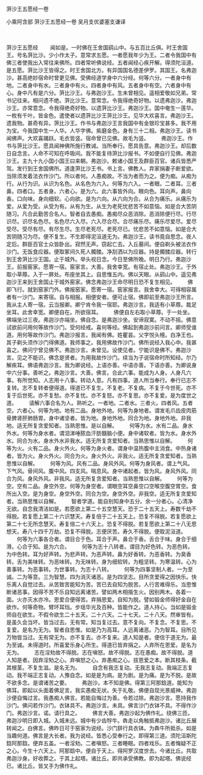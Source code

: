 蓱沙王五愿经一卷


小乘阿含部
蓱沙王五愿经一卷
吴月支优婆塞支谦译


　　

蓱沙王五愿经
　　闻如是。一时佛在王舍国鹞山中。与五百比丘俱。时王舍国王。号名蓱比沙。少小作太子。意常求五愿。一者愿我年少为王。二者令我国中有佛三者使我出入常往来佛所。四者常听佛说经。五者闻经心疾开解。得须陀洹道。是五愿。蓱比沙王皆得之。时王舍国北方。有异国国名德差伊罗。其国王。名弗迦沙。甚高绝妙宿命时曾更见佛。受佛经道学身中六分经。何等六分。一者身中有地。二者身中有水。三者身中有火。四者身中有风。五者身中有空。六者身中有心。身中凡有是六分。蓱比沙王。与弗迦沙王。生未曾相见。遥相爱敬如兄弟。常书记往来。相问遗不绝。蓱比沙王。意常念。令我得绝奇好物。以遗弗迦沙。弗迦沙王。亦常意念。令我得绝奇好物。以遗蓱比沙王。弗迦沙王。国中奄生一莲华。一枚有千叶。皆金色。遣使者以遗蓱比沙王蓱比沙王。见华大欢喜言。弗迦沙王。遗我物。甚奇有异。蓱比沙王。作书与弗迦沙王言我国中有金银珍宝甚多。我不用为宝。今我国中生一人华。人华字佛。紫磨金色。身有三十二相。弗迦沙王。读书闻佛声。大欢喜踊跃。毛衣皆竖。宿命曾已见佛。故毛为竖。
　　弗迦沙王。作书与蓱比沙王。愿具闻神佛所施行教诫。当所奉行。愿具告意。弗迦沙王。却后数日自念言。人命不可知在呼吸间。我不能复待蓱比沙报书。不如便自行见佛。弗迦沙王。主九十九小国小国王曰来朝。弗迦沙。敕诸小国王及群臣百官。诸兵皆悉严驾。发行到王舍国佛所。道逢蓱比沙王书。书上言。佛教人。弃家捐妻子断爱欲。当除须发着法衣作沙门。所以者何。人愚痴故。不当为者而为之。便为痴。从痴为行。从行为识。从识为名色。从名色为六入。何等为六入。一者眼。二者耳。三者鼻。四者口。五者身。六者心。是为六。此六事皆外向。眼向色。耳向声。鼻向香。口向味。身向细软。心向欲。是为六向。从六向为合。从合为痛乐。从痛乐为爱。从爱为受。从受为有。从有为生。从生为老死忧悲苦不如意恼。如是合大苦阴随习。凡合此勤苦合名人。智者自去愚痴。愚痴尽众恶消除。恶消除便行尽。行尽识尽。识尽名色尽。名色尽六入尽。六入尽合尽。合尽痛乐尽。痛乐尽爱尽。爱尽受尽。受尽有尽。有尽生尽。生尽老死尽。老死尽已。忧悲苦不如意恼。如是合大苦阴随习为尽。便不复生。不生即得泥洹道无为。弗迦沙王。读书竟自思念。夜人定后。群臣百官士众皆卧出。寂然无声。窃起亡去。入丘墓间。便自剃头被法衣作沙门。无饭食应器。便取冢间久死人髑髅。净刮洒以为应器。持是髑髅应器。转行到王舍蓱比沙王国。止于城外。举头视日念。今日至佛所晚。明日乃行。弗迦沙王。前报窑家。愿寄一宿。窑家言。大善。我舍幸宽。有宿止处。弗迦沙王。于外取小草蓐。入于一屏处。布座坐其上。自思惟五内。佛以天眼。从鹞山中。遥见弗迦沙王来到王舍国止于城外窑家。佛念弗迦沙王命尽明日恐不复生相见。
　　佛即飞行。就到窑家门外。佛报窑家。愿寄一宿。窑家报言。我舍幸大。可得相容属者有一沙门。来寄宿。自与相报。相便安者。便可止宿。佛即前至弗迦沙王所言。我从主人寄一宿。云当报卿。卿宁肯令我一宿耶。弗迦沙言。我适有小草蓐。裁足坐耳。此舍幸宽。卿便自在。所欲宿耳。
　　佛便自左右取小草蓐。于一处坐。佛端坐过三夜。弗迦沙亦端坐。佛自念。是弗迦沙坐。安谛寂寞。不动不摇。佛意试欲前问用何等故作沙门。受何经戒。喜何等经。佛起到弗迦沙前问言。卿师受谁道。用何等故作沙门。弗迦沙报言。我闻有佛。姓瞿昙。父字悦头檀。白净王也。其子剃头须作沙门得佛道。我师事之。我用佛故作沙门。佛所说经入我心中。我甚喜之。佛问宁曾见佛不。弗迦沙言。未曾见。设使见者。宁能识是佛不。弗迦沙言。见之不能识。佛念是贤者。为用我故作沙门。续当为子说宿命时所知经。尔乃解疾耳。佛语弗迦沙言。我为卿说经。上语亦善。中语亦善。下语亦善。为卿说身中六分事。善听之。弗迦沙言。大善。佛言。合此六事。能成为人身。人身凡六事。有所觉知。人志用十八事。转动人意。凡有四事。道人所当奉行。奉行已志不复转。志不复转者便得道。得道已不复生。不复老。不复病。不复于今世死。亦不复于后世死。亦不复愁。亦不复忧。亦不复怒。亦不复思。亦不复爱。是为度世之道。
　　请解六事合名为人。熟听之。一者地。二者水。三者火。四者风。五者空。六者心。何等为地。地有二品。身地外地。何等为身地者。谓发毛爪齿皮肉筋骨脾肾肝肺肠胃。身中诸坚者。皆为地。身地外地。同合为地。身地外地。非我地。适无所复贪爱知者。当熟思惟。是以自解。
　　何等为水。水有二品。身水外水。何等为身水者。谓泪涕唾脓血汗肪髓脑小便。身中诸软者。皆为水。身水外水。同合为水。身水外水非我水。适无所复贪爱知者。当熟思惟以自解。
　　何等为火。火有二品。身火外火。何等为身火者。谓身中温热腹中主消食。中热身诸者。皆为火。身火外火。同合为火。身火外火。非我火。适无所复贪爱知者。当熟思惟以自解。
　　何等为风。风有二品。身风外风。何等为身风者。谓上气风。下气风。骨间风。腹中风。四支风。喘息风。身中诸起者。皆为风。身风外风。同合为风。身风外风。非我风。适无所复贪爱知者。当熟思惟以自解。
　　何等为空。空有二品。身空外空。何等为身空者。谓眼空耳空鼻空口空喉空腹空胃空。食所出入空。是为身空。身空外空。同合为空。身空外空。非我空。适无所复贪爱知者。当熟思惟以自解。
　　智者学道。能自别知身中五分。余一分者心。心清净无欲。自念我清洁如是。若愿欲上第二十五空慧天。恐于二十五天上。寿数千劫不得脱。若复愿上第二十六识慧天。寿复倍于二十五天上。恐复不得脱。若复愿欲上第二十七无所念慧天。寿复倍二十六天上。恐复不得脱。若复愿欲上第二十八无思想天。寿八十四千万劫。恐复不得脱。志便厌苦。寿久不得脱。便取泥洹道。
　　何等为六事各合者。谓目合于色。耳合于声。鼻合于香。舌合于味。身合于细滑。心合于知。是为六合。
　　何等为志十八转者。谓目为好色转。为恶色转。为中色转。耳为好声转。为悲声转。为恶声转。鼻为好香转。为恶香转。为臭香转。舌为美味转。为恶味转。为无味转。身为细软转。为粗坚转。为寒温转。心为善事转。为恶事转。为世事转。为志十八转。
　　何等为四事坚制人者。一为至诚。二为等意。三为智慧。四为消灭诸恶。是为四坚志。目所贪爱得之因快乐。快乐离人自觉过去。从苦致苦能知为苦。苦已去自知为脱苦。人行苦难得乐。当思惟断诸恶事。因得不苦不乐自知远离诸苦。譬如两木相揩生火。因别两木。各着一面。火亦灭水亦冷。恩爱合便得苦。弃捐恩爱。自知为脱。譬如锻金师得好金自在欲作。何等奇物。臂环耳珰。步瑶华光及百种。皆能作之。道人持心。当如是锻金师自在欲生。不假令欲生二十五天。二十六天。二十七天。二十八天。然审皆有。是虽久会当坏。皆当过去。无有常。知当复过去。意不复向。不复念。不复思。不复爱。是名为无为。智者自思惟。如是乃为高耳。人远离诸恶。乃为智耳。目所见万物皆当过。无有常无为。亦不复去。亦不复来。道人知是者。便信于道无为。最为至诚。未得道时。所喜爱乐身心所生。得道已皆弃捐之。人弃所在恩爱。是名为无为。
　　志在淫劮故不得脱。志在嗔怒。故不得脱。志在愚痴。故不得脱。道人知是者。因弃淫劮之心。弃嗔怒之心。弃愚痴之心。拔恩爱之本。断其枝条。截其根茎。不复生滋。是名无为。
　　自念有我志复动。无我志复动。我端正志复动。我不端正志复动。人豫自念。如是是为病。是为剧。是为痛。是为不脱。是故不欲多念。是谓诸苦之要。
　　弗迦沙。本不知是佛。得第三阿那鋡道。能知为佛耳。即起以头面着佛足言。我实愚痴无状。失于礼敬。佛便自现光景威神。弗迦沙便自悔过言。我愚痴人佛言。若能自悔过为善。令若过除。弗迦沙言。愿持我作沙门。佛问若作沙门。衣钵具不。弗迦沙言。未具。佛言沙门衣钵不具。不得作沙门。弗迦沙言。诺。请行具之。
　　佛言大善。弗迦沙起为佛作礼。绕佛三匝。弗迦沙明日即入城。入城未远。城中有少齿牸牛。犇走以角触抵弗迦沙。诸比丘展转闻之。白佛言。佛昨日可于窑家为说经。沙门辞行具衣钵。为犇牛所抵杀。如是当趣何道。佛言是大长者。我为说经。皆悉心受奉行之。即得第三道。须陀洹斯陀鋡阿那鋡。便弃五盖。一者淫劮。二者嗔怒。三者睡眠。四者戏乐。五者悔疑不正之心。今生十六天上。阿那鋡中。便自于天上。得阿罗汉度世去。今诸比丘。共取弗迦沙身。好收葬之。于其上起塔。诸比丘。即共承受佛教。即为起塔。佛说经已。诸比丘。皆叉手为佛作礼。



